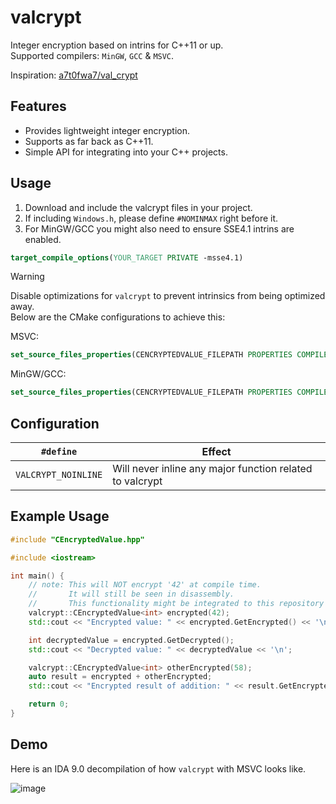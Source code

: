 # valcrypt

Integer encryption based on intrins for C++11 or up.<br/>
Supported compilers: `MinGW`, `GCC` & `MSVC`.

Inspiration: [a7t0fwa7/val_crypt](https://github.com/a7t0fwa7/val_crypt)

## Features

- Provides lightweight integer encryption.
- Supports as far back as C++11.
- Simple API for integrating into your C++ projects.

## Usage

1. Download and include the valcrypt files in your project.
2. If including `Windows.h`, please define `#NOMINMAX` right before it.
3. For MinGW/GCC you might also need to ensure SSE4.1 intrins are enabled.
```cmake
target_compile_options(YOUR_TARGET PRIVATE -msse4.1)
```

> [!WARNING]
>Disable optimizations for `valcrypt` to prevent intrinsics from being optimized away.<br/>
>Below are the CMake configurations to achieve this:

MSVC:
```cmake
set_source_files_properties(CENCRYPTEDVALUE_FILEPATH PROPERTIES COMPILE_OPTIONS "/Od")
```

MinGW/GCC:
```cmake
set_source_files_properties(CENCRYPTEDVALUE_FILEPATH PROPERTIES COMPILE_OPTIONS "-O0")
```
## Configuration

| `#define`                                 | Effect                                                                                  |
| ----------------------------------------- | --------------------------------------------------------------------------------------- |
| `VALCRYPT_NOINLINE`                       | Will never inline any major function related to valcrypt                                |

## Example Usage

```cpp
#include "CEncryptedValue.hpp"

#include <iostream>

int main() {
    // note: This will NOT encrypt '42' at compile time.
    //       It will still be seen in disassembly.
    //       This functionality might be integrated to this repository soon.
    valcrypt::CEncryptedValue<int> encrypted(42);
    std::cout << "Encrypted value: " << encrypted.GetEncrypted() << '\n';

    int decryptedValue = encrypted.GetDecrypted();
    std::cout << "Decrypted value: " << decryptedValue << '\n';

    valcrypt::CEncryptedValue<int> otherEncrypted(58);
    auto result = encrypted + otherEncrypted;
    std::cout << "Encrypted result of addition: " << result.GetEncrypted() << '\n';

    return 0;
}
```

## Demo

Here is an IDA 9.0 decompilation of how `valcrypt` with MSVC looks like.

![image](https://github.com/user-attachments/assets/d288101d-c0d2-407f-8660-76c127312341)

